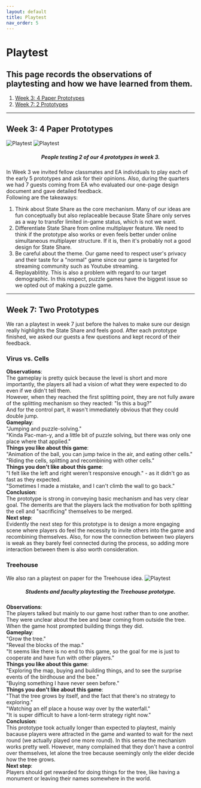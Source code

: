 ```yaml
---
layout: default
title: Playtest
nav_order: 5
---
```


# Playtest

## This page records the observations of playtesting and how we have learned from them.

1. [Week 3: 4 Paper Prototypes](#week3)
2. [Week 7: 2 Prototypes](#week7)

---

## Week 3: 4 Paper Prototypes <a name="week3"></a>

![Playtest](https://etc-ditto.github.io/media/process/playtest-1.jpg)
![Playtest](https://etc-ditto.github.io/media/process/playtest-2.jpg)

<h5 style="text-align: center;">People testing 2 of our 4 prototypes in week 3.</h5>

In Week 3 we invited fellow classmates and EA individuals to play each of the early 5 prototypes and ask for their opinions. Also, during the quarters we had 7 guests coming from EA who evaluated our one-page design document and gave detailed feedback.<br>
Following are the takeaways:

1. Think about State Share as the core mechanism. Many of our ideas are fun conceptually but also replaceable because State Share only serves as a way to transfer limited in-game status, which is not we want.
2. Differentiate State Share from online multiplayer feature. We need to think if the prototype also works or even feels better under online simultaneous multiplayer structure. If it is, then it's probably not a good design for State Share.
3. Be careful about the theme. Our game need to respect user's privacy and their taste for a "normal" game since our game is targeted for streaming community such as Youtube streaming.
4. Replayablitity. This is also a problem with regard to our target demographic. In this respect, puzzle games have the biggest issue so we opted out of making a puzzle game.

---

## Week 7: Two Prototypes <a name="week7"></a>

We ran a playtest in week 7 just before the halves to make sure our design really highlights the State Share and feels good. After each prototype finished, we asked our guests a few questions and kept record of their feedback.

### Virus vs. Cells

**Observations**:<br>
The gameplay is pretty quick because the level is short and more importantly, the players all had a vision of what they were expected to do even if we didn't tell them. <br>However, when they reached the first splitting point, they are not fully aware of the splitting mechanism so they reacted: "Is this a bug?"<br>
And for the control part, it wasn't immediately obvious that they could double jump.<br>
**Gameplay**:<br>
"Jumping and puzzle-solving."<br>"Kinda Pac-man-y, and a little bit of puzzle solving, but there was only one place where that applied."<br>
**Things you like about this game**:<br>
"Animation of the ball, you can jump twice in the air, and eating other cells."<br>
"Riding the cells, splitting and recombining with other cells."<br>
**Things you don't like about this game**:<br>
"I felt like the left and right weren't responsive enough." - as it didn't go as fast as they expected.<br>
"Sometimes I made a mistake, and I can't climb the wall to go back."<br>
**Conclusion**:<br>
The prototype is strong in conveying basic mechanism and has very clear goal. The demerits are that the players lack the motivation for both splitting the cell and "sacrificing" themselves to be merged. <br>
**Next step**:<br>
Evidently the next step for this prototype is to design a more engaging scene where players do feel the necessity to invite others into the game and recombining themselves. Also, for now the connection between two players is weak as they barely feel connected during the process, so adding more interaction between them is also worth consideration.

### Treehouse

We also ran a playtest on paper for the Treehouse idea.
![Playtest](https://etc-ditto.github.io/media/process/playtest-3.jpg)

<h5 style="text-align: center;">Students and faculty playtesting the Treehouse prototype.
</h5>

**Observations**:<br>
The players talked but mainly to our game host rather than to one another.<br>
They were unclear about the bee and bear coming from outside the tree.<br>
When the game host prompted building things they did.<br>
**Gameplay**:<br>
"Grow the tree."<br>
"Reveal the blocks of the map."<br>
"It seems like there is no end to this game, so the goal for me is just to cooperate and have fun with other players."<br>
**Things you like about this game**:<br>
"Exploring the map, buying and building things, and to see the surprise events of the birdhouse and the bee."<br>
"Buying something I have never seen before."<br>
**Things you don't like about this game**:<br>
"That the tree grows by itself, and the fact that there's no strategy to exploring."<br>
"Watching an elf place a house way over by the waterfall."<br>
"It is super difficult to have a lont-term strategy right now."<br>
**Conclusion**:<br>
This prototype took actually longer than expected to playtest, mainly bacause players were attracted in the game and wanted to wait for the next round (we actually played one more round). In this sense the mechanism works pretty well. However, many complained that they don't have a control over themselves, let alone the tree because seemingly only the elder decide how the tree grows. <br>
**Next step**:<br>
Players should get rewarded for doing things for the tree, like having a monument or leaving their names somewhere in the world.
